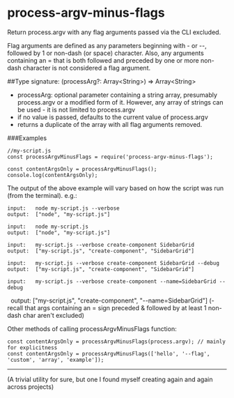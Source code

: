 # process-argv-minus-flags
Return process.argv with any flag arguments passed via the CLI excluded.

Flag arguments are defined as any parameters beginning with - or --, followed by 1 or non-dash (or space) character.
Also, any arguments containing an = that is both followed and preceded by one or more non-dash character is not considered a flag argument.

##Type signature:  (processArg?: Array\<String\>) => Array\<String\>

*   processArg: optional parameter containing a string array, presumably process.argv or a modified form of it. However, any array of strings can be used - it is not limited to process.argv
*   if no value is passed, defaults to the current value of process.argv
*   returns a duplicate of the array with all flag arguments removed.

###Examples

    //my-script.js
    const processArgvMinusFlags = require('process-argv-minus-flags');

    const contentArgsOnly = processArgvMinusFlags();
    console.log(contentArgsOnly);

The output of the above example will vary based on how the script was run (from the terminal). e.g.:

    input:   node my-script.js --verbose
    output:  ["node", "my-script.js"]

    input:   node my-script.js
    output:  ["node", "my-script.js"]

    input:   my-script.js --verbose create-component SidebarGrid
    output:  ["my-script.js", "create-component", "SidebarGrid"]
 
    input:   my-script.js --verbose create-component SidebarGrid --debug
    output:  ["my-script.js", "create-component", "SidebarGrid"]

    input:   my-script.js --verbose create-component --name=SidebarGrid --debug
    output:  ["my-script.js", "create-component", "--name=SidebarGrid"]
             (- recall that args containing an = sign preceded & followed by at least 1 non-dash char aren't excluded)


Other methods of calling processArgvMinusFlags function:

    const contentArgsOnly = processArgvMinusFlags(process.argv); // mainly for explicitness
    const contentArgsOnly = processArgvMinusFlags(['hello', '--flag', 'custom', 'array', 'example']); 


----

(A trivial utility for sure, but one I found myself creating again and again across projects)
